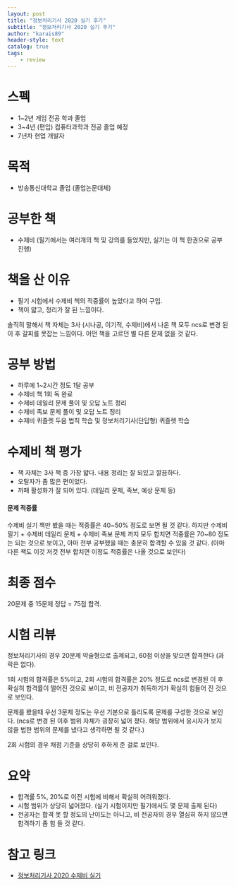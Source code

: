 ```yaml
---
layout: post
title: "정보처리기사 2020 실기 후기"
subtitle: "정보처리기사 2020 실기 후기"
author: "karais89"
header-style: text
catalog: true
tags: 
    - review
---
```



# 스펙

- 1~2년 게임 전공 학과 졸업
- 3~4년 (편입) 컴퓨터과학과 전공 졸업 예정
- 7년차 현업 개발자

# 목적

- 방송통신대학교 졸업 (졸업논문대체)

# 공부한 책

- 수제비 (필기에서는 여러개의 책 및 강의를 들었지만, 실기는 이 책 한권으로 공부 진행)

# 책을 산 이유

- 필기 시험에서 수제비 책의 적중률이 높았다고 하여 구입.
- 책이 얇고, 정리가 잘 된 느낌이다.

솔직히 말해서 책 자체는 3사 (시나공, 이기적, 수제비)에서 나온 책 모두 ncs로 변경 된 이 후 갈피를 못잡는 느낌이다. 어떤 책을 고르던 별 다른 문제 없을 것 같다.

# 공부 방법

- 하루에 1~2시간 정도 1달 공부
- 수제비 책 1회 독 완료
- 수제비 데일리 문제 풀이 및 오답 노트 정리
- 수제비 족보 문제 풀이 및 오답 노트 정리
- 수제비 퀴즐렛 두음 법칙 학습 및 정보처리기사(단답형) 퀴즐렛 학습

# 수제비 책 평가

- 책 자체는 3사 책 중 가장 얇다. 내용 정리는 잘 되있고 깔끔하다.
- 오탈자가 좀 많은 편이었다.
- 까페 활성화가 잘 되어 있다. (데일리 문제, 족보, 예상 문제 등)

#### 문제 적중률

수제비 실기 책만 봤을 때는 적중률은 40~50% 정도로 보면 될 것 같다. 하지만 수제비 필기 + 수제비 데일리 문제 + 수제비 족보 문제 까지 모두 합치면 적중률은 70~80 정도는 되는 것으로 보이고, 아마 전부 공부했을 때는 충분히 합격할 수 있을 것 같다. (아마 다른 책도 이것 저것 전부 합치면 이정도 적중률은 나올 것으로 보인다)

# 최종 점수

20문제 중 15문제 정답 = 75점 합격.

# 시험 리뷰

정보처리기사의 경우 20문제 약술형으로 출제되고, 60점 이상을 맞으면 합격한다 (과락은 없다).

1회 시험의 합격률은 5%이고, 2회 시험의 합격률은 20% 정도로 ncs로 변경된 이 후 확실히 합격률이 
떨어진 것으로 보이고, 비 전공자가 취득하기가 확실히 힘들어 진 것으로 보인다.

문제를 봤을때 우선 3문제 정도는 우선 기본으로 틀리도록 문제를 구성한 것으로 보인다. (ncs로 변경 된 이후 범위 자체가 굉장히 넓어 졌다. 해당 범위에서 응시자가 보지 않을 법한 범위의 문제를 냈다고 생각하면 될 것 같다.)

2회 시험의 경우 채점 기준을 상당히 후하게 준 걸로 보인다.

# 요약

- 합격률 5%, 20%로 이전 시험에 비해서 확실히 어려워졌다.
- 시험 범위가 상당히 넓어졌다. (실기 시험이지만 필기에서도 몇 문제 출제 된다)
- 전공자는 합격 못 할 정도의 난이도는 아니고, 비 전공자의 경우 열심히 하지 않으면 합격하기 좀 힘 들 것 같다.

# 참고 링크

- [정보처리기사 2020 수제비 실기](http://www.yes24.com/Product/Goods/89664237?scode=032&OzSrank=7)